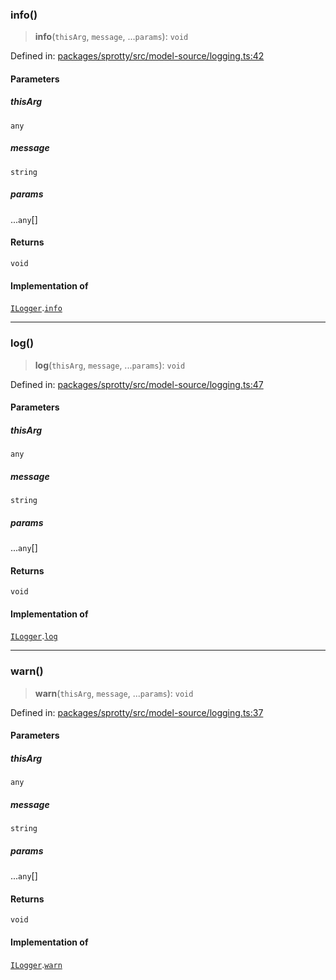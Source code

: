 
### info()

> **info**(`thisArg`, `message`, ...`params`): `void`

Defined in: [packages/sprotty/src/model-source/logging.ts:42](https://github.com/eclipse-sprotty/sprotty/blob/f9b2433481cc27a1ac0c92d525a92039ae7f6c76/packages/sprotty/src/model-source/logging.ts#L42)

#### Parameters

##### thisArg

`any`

##### message

`string`

##### params

...`any`[]

#### Returns

`void`

#### Implementation of

[`ILogger`](../Interface.ILogger).[`info`](../Interface.ILogger.md#info)

***

### log()

> **log**(`thisArg`, `message`, ...`params`): `void`

Defined in: [packages/sprotty/src/model-source/logging.ts:47](https://github.com/eclipse-sprotty/sprotty/blob/f9b2433481cc27a1ac0c92d525a92039ae7f6c76/packages/sprotty/src/model-source/logging.ts#L47)

#### Parameters

##### thisArg

`any`

##### message

`string`

##### params

...`any`[]

#### Returns

`void`

#### Implementation of

[`ILogger`](../Interface.ILogger).[`log`](../Interface.ILogger.md#log)

***

### warn()

> **warn**(`thisArg`, `message`, ...`params`): `void`

Defined in: [packages/sprotty/src/model-source/logging.ts:37](https://github.com/eclipse-sprotty/sprotty/blob/f9b2433481cc27a1ac0c92d525a92039ae7f6c76/packages/sprotty/src/model-source/logging.ts#L37)

#### Parameters

##### thisArg

`any`

##### message

`string`

##### params

...`any`[]

#### Returns

`void`

#### Implementation of

[`ILogger`](../Interface.ILogger).[`warn`](../Interface.ILogger.md#warn)
